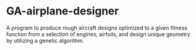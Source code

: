 # GA-airplane-designer
A program to produce rough aircraft designs optimized to a given fitness function from a selection of engines, airfoils, and design unique geometry by utilizing a genetic algorithm.
